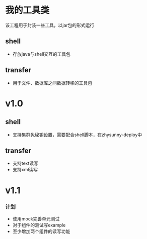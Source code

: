 # 我的工具类

该工程用于封装一些工具，以jar包的形式运行

## shell

* 存放java与shell交互的工具包

## transfer

* 用于文件、数据库之间数据转移的工具包

# v1.0

## shell

* 支持集群免秘钥设置，需要配合shell脚本，在zhysunny-deploy中

## transfer

* 支持text读写
* 支持xml读写

# v1.1

### 计划

* 使用mock完善单元测试
* 对于组件的测试写example
* 至少增加两个组件的读写功能